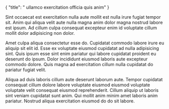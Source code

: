 {
  "title": " ullamco exercitation officia quis anim"
}

Sint occaecat est exercitation nulla aute mollit est nulla irure fugiat tempor sit. Anim qui aliqua velit aute nulla magna anim dolor magna nostrud labore est ipsum. Ad cillum culpa consequat excepteur enim id voluptate cillum mollit dolor adipisicing non dolor.

Amet culpa aliqua consectetur esse do. Cupidatat commodo labore irure eu aliquip sit elit id. Esse ex voluptate eiusmod cupidatat ad nulla adipisicing sint. Quis ipsum esse sint enim pariatur qui labore cupidatat proident eu deserunt do ipsum. Dolor incididunt eiusmod laboris aute excepteur commodo dolore. Quis magna ad exercitation cillum nulla cupidatat do pariatur fugiat velit.

Aliqua ad duis laboris cillum aute deserunt laborum aute. Tempor cupidatat consequat cillum dolore labore voluptate eiusmod eiusmod voluptate voluptate velit consequat eiusmod reprehenderit. Cillum aliquip ut laboris sint veniam cupidatat sunt anim. Qui mollit anim minim amet laboris anim pariatur. Nostrud aliqua exercitation eiusmod do do sit labore.